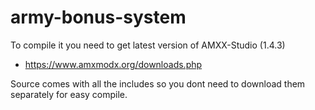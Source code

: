 # army-bonus-system

To compile it you need to get latest version of AMXX-Studio (1.4.3)
- https://www.amxmodx.org/downloads.php

Source comes with all the includes so you dont need to download them separately for easy compile.
